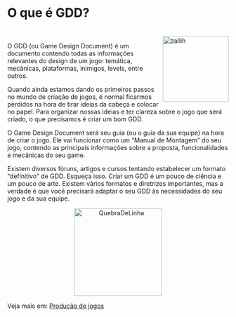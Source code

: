 # O que é GDD?
  
<div style="display: inline_block"><br>
  
  <img align="right" alt="zallih" width="150" src="https://media.discordapp.net/attachments/783761333358166056/872618413040730133/WhatsApp_Image_2021-08-04_at_19.42.37.jpeg?width=370&height=370">

O GDD (ou Game Design Document) é um documento contendo todas as informações relevantes do design de um jogo: temática, mecânicas, plataformas, inimigos, levels, entre outros.

Quando ainda estamos dando os primeiros passos no mundo de criação de jogos, é normal ficarmos perdidos na hora de tirar ideias da cabeça e colocar no papel. Para organizar nossas ideias e ter clareza sobre o jogo que será criado, o que precisamos é criar um bom GDD.

O Game Design Document será seu guia (ou o guia da sua equipe) na hora de criar o jogo. Ele vai funcionar como um “Manual de Montagem” do seu jogo, contendo as principais informações sobre a proposta, funcionalidades e mecânicas do seu game.

Existem diversos fóruns, artigos e cursos tentando estabelecer um formato “definitivo” de GDD. Esqueça isso. Criar um GDD é um pouco de ciência e um pouco de arte. Existem vários formatos e diretrizes importantes, mas a verdade é que você precisará adaptar o seu GDD às necessidades do seu jogo e da sua equipe.
  

  <p align="middle">
  <img width="200" alt="QuebraDeLinha" src="https://media.discordapp.net/attachments/783761333358166056/875852044928425984/divider-2461548_640.png">
  </p>
  
  Veja mais em: <a href="https://producaodejogos.com/gdd/" target="_blank">Produção de jogos</a>
</div>
